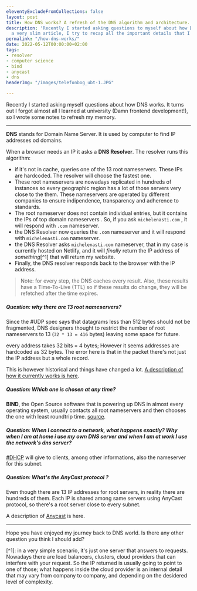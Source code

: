 ```yaml
---
eleventyExcludeFromCollections: false
layout: post
title: How DNS works? A refresh of the DNS algorithm and architecture.
description: 'Recently I started asking questions to myself about how DNS works. In
  a very slim article, I try to recap all the important details that I forgot. '
permalink: "/how-dns-works/"
date: 2022-05-12T00:00:00+02:00
tags:
- resolver
- computer science
- bind
- anycast
- dns
headerImg: "/images/telefonbog_ubt-1.JPG"

---
```

Recently I started asking myself questions about how DNS works. It turns out I forgot almost all I learned at university (Damn frontend development!), so I wrote some notes to refresh my memory. 

***

**DNS** stands for Domain Name Server. It is used by computer to find IP addresses od domains.

When a browser needs an IP it asks a **DNS Resolver**.
The resolver runs this algorithm:

* if it's not in cache, queries one of the 13 root nameservers. These IPs are hardcoded. The resolver will choose the fastest one.
* These root nameservers are nowadays replicated in hundreds of instances so every geographic region has a lot of those servers very close to the them. These nameservers are operated by different companies to ensure indipendence, transparency and adherence to standards.
* The root nameserver does not contain individual entries, but it contains the IPs of top domain nameservers . So, if you ask `michelenasti.com` , it will respond with `.com` nameserver.
* the DNS Resolver now queries the `.com` nameserver and it will respond with `michelenasti.com` nameserver.
* the DNS Resolver asks `michelenasti.com` nameserver, that in my case is currently hosted on Netlify, and it will _finally_ return the IP address of _something_\[^1\] that will return my website.
* Finally, the DNS resolver responds back to the browser with the IP address.

> Note: for every step, the DNS caches every result. Also, these results have a Time-To-Live (TTL) so if these results do change, they will be refetched after the time expires.

##### **Question:** why there are 13 root nameservers?

Since the #UDP spec says that datagrams less than 512 bytes should not be fragmented, DNS designers thought to restrict the number of root nameservers to 13 (`32 * 13 = 416` bytes) leaving some space for future.

every address takes 32 bits = 4 bytes; However it seems addresses are hardcoded as 32 bytes. The error here is that in the packet there's not just the IP address but a whole record.

This is however historical and things have changed a lot. [A description of how it currently works is here](https://unix.stackexchange.com/questions/557799/ip-address-is-of-32-bit-which-means-4-bytes-yet-all-answers-to-question-on-13).

##### **Question**: Which one is chosen at any time?

**BIND**, the Open Source software that is powering up DNS in almost every operating system, usually contacts all root nameservers and then chooses the one with least roundtrip time. [source](https://superuser.com/questions/527116/how-does-my-browser-locate-the-nearest-dns-root-servers).

##### **Question**: When I connect to a network, what happens exactly? Why when I am at home i use my own DNS server and when I am at work I use the network's dns server?

[#DHCP](https://afteracademy.com/blog/what-is-dhcp-and-how-does-it-work) will give to clients, among other informations, also the nameserver for this subnet.

##### **Question**: What's the AnyCast protocol ?

Even though there are 13 IP addresses for root servers, in reality there are hundreds of them. Each IP is shared among same servers using AnyCast protocol, so there's a root server close to every subnet.

A description of [Anycast](https://www.imperva.com/blog/how-anycast-works/) is here.

***

Hope you have enjoyed my journey back to DNS world. Is there any other question you think I should add?

\[^1\]: in a very simple scenario, it's just one server that answers to requests. Nowadays there are load balancers, clusters, cloud providers that can interfere with your request. So the IP returned is usually going to point to one of those; what happens inside the cloud provider is an internal detail that may vary from company to company, and depending on the desidered level of complexity.